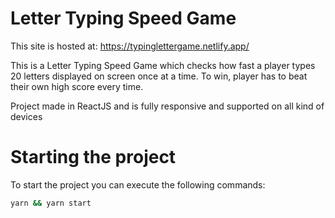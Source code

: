 # Letter Typing Speed Game
 

This site is hosted at: https://typinglettergame.netlify.app/

This is a Letter Typing Speed Game which checks how fast a player types 20 letters displayed on screen once at a time.
To win, player has to beat their own high score every time.

Project made in ReactJS and is fully responsive and supported on all kind of devices

# Starting the project

To start the project you can execute the following commands:

```bash
yarn && yarn start
```





